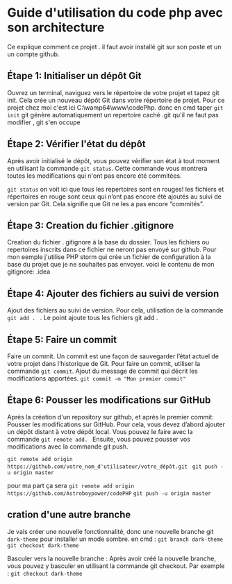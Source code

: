 # Guide d'utilisation du code php avec son architecture

Ce explique comment ce projet . il faut avoir installé git sur son poste et un un compte github.

## Étape 1: Initialiser un dépôt Git

Ouvrez un terminal, naviguez vers le répertoire de votre projet et tapez git init.
Cela crée un nouveau dépôt Git dans votre répertoire de projet.
Pour ce projet chez moi c'est ici C:\wamp64\www\codePhp.
donc en cmd
taper `git init`
git génère automatiquement un repertoire caché .git qu'il ne faut  pas modifier , git s'en occupe

## Étape 2: Vérifier l'état du dépôt

Après avoir initialisé le dépôt, vous pouvez vérifier son état à tout moment en utilisant la commande `git status`. Cette commande vous montrera toutes les modifications qui n'ont pas encore été commitées.

`git status`
on voit ici que tous les repertoires sont en rouges! 
les fichiers et répertoires en rouge sont ceux qui n’ont pas encore été ajoutés au suivi de version par Git. Cela signifie que Git ne les a pas encore “commités”.
 
## Étape 3: Creation du fichier .gitignore

Creation du fichier . gitignore à la base du dossier. Tous les fichiers ou repertoires inscrits dans ce fichier ne neront pas envoyé sur github. Pour mon eemple j'utilise PHP storm qui crée un fichier de configuration à la base du projet que je ne souhaites pas envoyer.
voici le contenu de mon gitignore:
.idea

## Étape 4: Ajouter des fichiers au suivi de version

Ajout des fichiers au suivi de version. Pour cela, utilisation de la commande `git add . ` . Le point ajoute tous les fichiers
git add .

## Étape 5: Faire un commit
Faire un commit. Un commit est une façon de sauvegarder l’état actuel de votre projet dans l’historique de Git. Pour faire un commit, utiliser la commande `git commit`.
Ajout du message de commit qui décrit les modifications apportées.
`git commit -m "Mon premier commit"`

## Étape 6: Pousser les modifications sur GitHub
Après la création d'un repository sur github, et après le premier commit: 
Pousser les modifications sur GitHub. Pour cela, vous devez d’abord ajouter un dépôt distant à votre dépôt local. Vous pouvez le faire avec la commande `git remote add. `
Ensuite, vous pouvez pousser vos modifications avec la commande git push.

`git remote add origin https://github.com/votre_nom_d'utilisateur/votre_dépôt.git `
`git push -u origin master`

pour ma part ça sera 
`git remote add origin https://github.com/Astroboypower/codePHP`
`git push -u origin master`


## cration d'une autre branche
Je vais créer une nouvelle fonctionnalité, donc une nouvelle branche git `dark-theme` pour installer un mode sombre.
en cmd : 
`git branch dark-theme`
`git checkout dark-theme`

Basculer vers la nouvelle branche : Après avoir créé la nouvelle branche, vous pouvez y basculer en utilisant la commande git checkout. Par exemple :
`git checkout dark-theme`

##